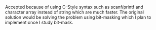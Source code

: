 Accepted because of using C-Style syntax such as scanf/printf and character array instead of string which are much faster.
The original solution would be solving the problem using bit-masking which I plan to implement once I study bit-mask.
